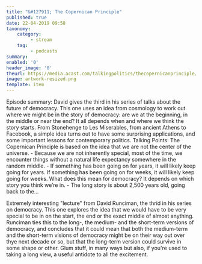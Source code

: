 ```yaml
---
title: "&#127911; The Copernican Principle"
published: true
date: 22-04-2019 09:58
taxonomy:
    category:
         - stream
    tag:
         - podcasts
summary:
enabled: '0'
header_image: '0'
theurl: https://media.acast.com/talkingpolitics/thecopernicanprinciple/media.mp3
image: artwork-resized.png
template: item
---
```

 
Episode summary: David gives the third in his series of talks about the future of democracy. This one uses an idea from cosmology to work out where we might be in the story of democracy: are we at the beginning, in the middle or near the end? It all depends when and where we think the story starts. From Stonehenge to Les Miserables, from ancient Athens to Facebook, a simple idea turns out to have some surprising applications, and some important lessons for contemporary politics. Talking Points: The Copernican Principle is based on the idea that we are not the center of the universe. - Because we are not inherently special, most of the time, we encounter things without a natural life expectancy somewhere in the random middle. - If something has been going on for years, it will likely keep going for years. If something has been going on for weeks, it will likely keep going for weeks. What does this mean for democracy? It depends on which story you think we’re in. - The long story is about 2,500 years old, going back to the…

Extremely interesting "lecture" from David Runciman, the thrid in his series on democracy. This one explores the idea that we would have to be very special to be in on the start, the end or the exact middle of almost anything. Runciman ties this to the long-, the medium- and the short-term versions of democracy, and concludes that it could mean that both the medium-term and the short-term visions of democracy might be on their way out over thye next decade or so, but that the long-term version could survive in some shape or other. Glum stuff, in many ways but also, if you're used to taking a long view, a useful antidote to all the excitement.